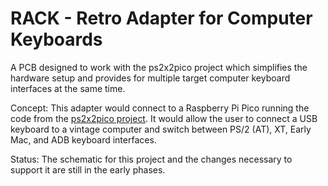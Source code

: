 # RACK - Retro Adapter for Computer Keyboards
A PCB designed to work with the ps2x2pico project which simplifies the hardware setup and provides for multiple target computer keyboard interfaces at the same time.

Concept: This adapter would connect to a Raspberry Pi Pico running the code from the [ps2x2pico project](https://github.com/No0ne/ps2x2pico). It would allow the user to connect a USB keyboard to a vintage computer and switch between PS/2 (AT), XT, Early Mac, and ADB keyboard interfaces.

Status: The schematic for this project and the changes necessary to support it are still in the early phases.
